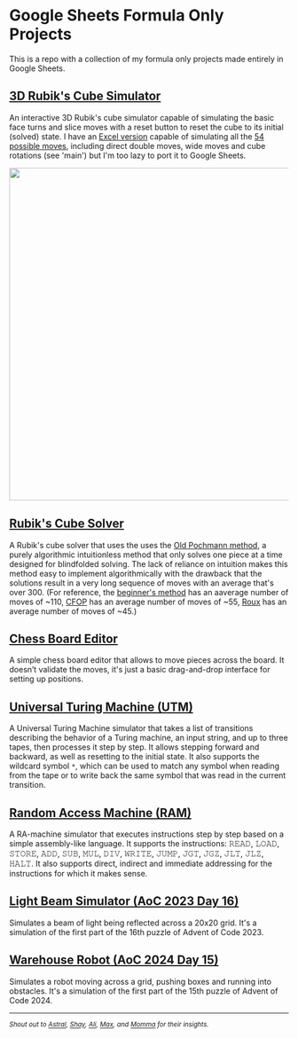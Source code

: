 # Google Sheets Formula Only Projects

This is a repo with a collection of my formula only projects made entirely in Google Sheets.

## [3D Rubik's Cube Simulator](https://github.com/ziadti/gs-projects/blob/main/rubiks_cube_simulator.md)

An interactive 3D Rubik's cube simulator capable of simulating the basic face turns and slice moves with a reset button to reset the cube to its initial (solved) state. I have an [Excel version](https://lnkd.in/dS5K3gEn) capable of simulating all the [54 possible moves](https://solvethecube.com/notation), including direct double moves, wide moves and cube rotations (see 'main') but I'm too lazy to port it to Google Sheets.

<img src="https://i.imgur.com/4tnKD4i.gif" width="600">

## [Rubik's Cube Solver]()

A Rubik's cube solver that uses the uses the [Old Pochmann method](https://ruwix.com/the-rubiks-cube/how-to-solve-the-rubiks-cube-blindfolded-tutorial/), a purely algorithmic intuitionless method that only solves one piece at a time designed for blindfolded solving. The lack of reliance on intuition makes this method easy to implement algorithmically with the drawback that the solutions result in a very long sequence of moves with an average that's over 300. (For reference, the [beginner's method](https://ruwix.com/the-rubiks-cube/how-to-solve-the-rubiks-cube-beginners-method/) has an aaverage number of moves of ~110, [CFOP](https://ruwix.com/the-rubiks-cube/advanced-cfop-fridrich/) has an average number of moves of ~55, [Roux](https://ruwix.com/the-rubiks-cube/different-rubiks-cube-solving-methods/roux-method/) has an average number of moves of ~45.)

## [Chess Board Editor]()

A simple chess board editor that allows to move pieces across the board. It doesn’t validate the moves, it's just a basic drag-and-drop interface for setting up positions.

## [Universal Turing Machine (UTM)]()

A Universal Turing Machine simulator that takes a list of transitions describing the behavior of a Turing machine, an input string, and up to three tapes, then processes it step by step. It allows stepping forward and backward, as well as resetting to the initial state. It also supports the wildcard symbol `*`, which can be used to match any symbol when reading from the tape or to write back the same symbol that was read in the current transition.

## [Random Access Machine (RAM)]()

A RA-machine simulator that executes instructions step by step based on a simple assembly-like language. It supports the instructions: 𝚁𝙴𝙰𝙳, 𝙻𝙾𝙰𝙳, 𝚂𝚃𝙾𝚁𝙴, 𝙰𝙳𝙳, 𝚂𝚄𝙱, 𝙼𝚄𝙻, 𝙳𝙸𝚅, 𝚆𝚁𝙸𝚃𝙴, 𝙹𝚄𝙼𝙿, 𝙹𝙶𝚃, 𝙹𝙶𝚉, 𝙹𝙻𝚃, 𝙹𝙻𝚉, 𝙷𝙰𝙻𝚃. It also supports direct, indirect and immediate addressing for the instructions for which it makes sense.



## [Light Beam Simulator (AoC 2023 Day 16)]()

Simulates a beam of light being reflected across a 20x20 grid. It's a simulation of the first part of the 16th puzzle of Advent of Code 2023.

## [Warehouse Robot (AoC 2024 Day 15)]()

Simulates a robot moving across a grid, pushing boxes and running into obstacles. It's a simulation of the first part of the 15th puzzle of Advent of Code 2024.




<hr>

<em><sup>Shout out to <a href="https://docs.google.com/spreadsheets/d/1JoUVSSEYQUJrUvvszhElaD2T7PuZcC9GOU7uc3zp178/">Astral</a>, 
<a href="https://www.reddit.com/user/AdministrativeGift15/">Shay</a>, 
<a href="https://aliafriend.com/">Ali</a>, 
<a href="https://www.cooltables.online/">Max</a>, and 
<a href="https://www.reddit.com/user/mommasaidmommasaid/">Momma</a> for their insights.</sup></em>
